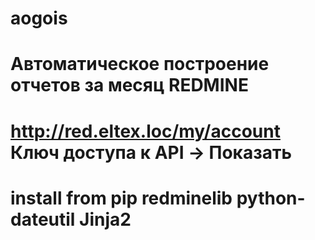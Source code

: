 # aogois
# Автоматическое построение отчетов за месяц REDMINE
# http://red.eltex.loc/my/account Ключ доступа к API -> Показать
# install from pip redminelib python-dateutil Jinja2
